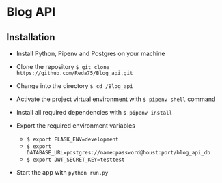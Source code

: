 # Blog API

## Installation
- Install Python, Pipenv and Postgres on your machine
- Clone the repository `$ git clone https://github.com/Reda75/Blog_api.git`
- Change into the directory `$ cd /Blog_api`
- Activate the project virtual environment with `$ pipenv shell` command
- Install all required dependencies with `$ pipenv install`
- Export the required environment variables
  - `$ export FLASK_ENV=development`
  - `$ export DATABASE_URL=postgres://name:password@houst:port/blog_api_db`
  - `$ export JWT_SECRET_KEY=testtest`


- Start the app with `python run.py`
